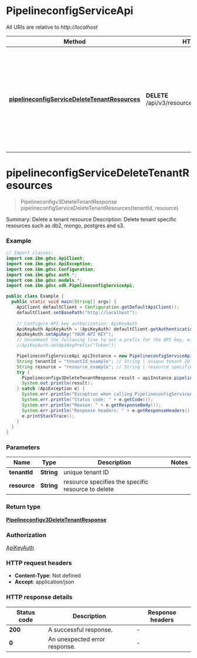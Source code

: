 # PipelineconfigServiceApi

All URIs are relative to *http://localhost*

| Method | HTTP request | Description |
|------------- | ------------- | -------------|
| [**pipelineconfigServiceDeleteTenantResources**](PipelineconfigServiceApi.md#pipelineconfigServiceDeleteTenantResources) | **DELETE** /api/v3/resources/{tenant_id}/{resource} | Summary: Delete a tenant resource Description: Delete tenant specific resources such as db2, mongo, postgres and s3. |


<a id="pipelineconfigServiceDeleteTenantResources"></a>
# **pipelineconfigServiceDeleteTenantResources**
> Pipelineconfigv3DeleteTenantResponse pipelineconfigServiceDeleteTenantResources(tenantId, resource)

Summary: Delete a tenant resource Description: Delete tenant specific resources such as db2, mongo, postgres and s3.

### Example
```java
// Import classes:
import com.ibm.gdsc.ApiClient;
import com.ibm.gdsc.ApiException;
import com.ibm.gdsc.Configuration;
import com.ibm.gdsc.auth.*;
import com.ibm.gdsc.models.*;
import com.ibm.gdsc.sdk.PipelineconfigServiceApi;

public class Example {
  public static void main(String[] args) {
    ApiClient defaultClient = Configuration.getDefaultApiClient();
    defaultClient.setBasePath("http://localhost");
    
    // Configure API key authorization: ApiKeyAuth
    ApiKeyAuth ApiKeyAuth = (ApiKeyAuth) defaultClient.getAuthentication("ApiKeyAuth");
    ApiKeyAuth.setApiKey("YOUR API KEY");
    // Uncomment the following line to set a prefix for the API key, e.g. "Token" (defaults to null)
    //ApiKeyAuth.setApiKeyPrefix("Token");

    PipelineconfigServiceApi apiInstance = new PipelineconfigServiceApi(defaultClient);
    String tenantId = "tenantId_example"; // String | unique tenant ID
    String resource = "resource_example"; // String | resource specifies the specific resource to delete
    try {
      Pipelineconfigv3DeleteTenantResponse result = apiInstance.pipelineconfigServiceDeleteTenantResources(tenantId, resource);
      System.out.println(result);
    } catch (ApiException e) {
      System.err.println("Exception when calling PipelineconfigServiceApi#pipelineconfigServiceDeleteTenantResources");
      System.err.println("Status code: " + e.getCode());
      System.err.println("Reason: " + e.getResponseBody());
      System.err.println("Response headers: " + e.getResponseHeaders());
      e.printStackTrace();
    }
  }
}
```

### Parameters

| Name | Type | Description  | Notes |
|------------- | ------------- | ------------- | -------------|
| **tenantId** | **String**| unique tenant ID | |
| **resource** | **String**| resource specifies the specific resource to delete | |

### Return type

[**Pipelineconfigv3DeleteTenantResponse**](Pipelineconfigv3DeleteTenantResponse.md)

### Authorization

[ApiKeyAuth](../README.md#ApiKeyAuth)

### HTTP request headers

 - **Content-Type**: Not defined
 - **Accept**: application/json

### HTTP response details
| Status code | Description | Response headers |
|-------------|-------------|------------------|
| **200** | A successful response. |  -  |
| **0** | An unexpected error response. |  -  |

